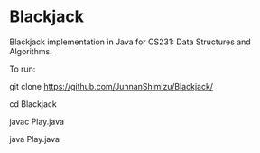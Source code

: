 # Blackjack
Blackjack implementation in Java for CS231: Data Structures and Algorithms.

To run:

git clone https://github.com/JunnanShimizu/Blackjack/

cd Blackjack

javac Play.java

java Play.java


